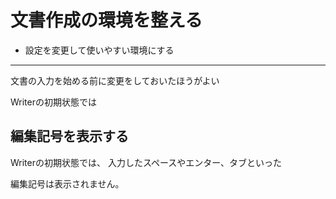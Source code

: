 # 文書作成の環境を整える

- 設定を変更して使いやすい環境にする

----

文書の入力を始める前に変更をしておいたほうがよい

Writerの初期状態では








## 編集記号を表示する


Writerの初期状態では、
入力したスペースやエンター、タブといった

編集記号は表示されません。

